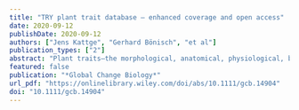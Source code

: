 ```yaml
---
title: "TRY plant trait database – enhanced coverage and open access"
date: 2020-09-12
publishDate: 2020-09-12
authors: ["Jens Kattge", "Gerhard Bönisch", "et al"]
publication_types: ["2"]
abstract: "Plant traits—the morphological, anatomical, physiological, biochemical and phenological characteristics of plants—determine how plants respond to environmental factors, affect other trophic levels, and influence ecosystem properties and their benefits and detriments to people. Plant trait data thus represent the basis for a vast area of research spanning from evolutionary biology, community and functional ecology, to biodiversity conservation, ecosystem and landscape management, restoration, biogeography and earth system modelling. Since its foundation in 2007, the TRY database of plant traits has grown continuously. It now provides unprecedented data coverage under an open access data policy and is the main plant trait database used by the research community worldwide. Increasingly, the TRY database also supports new frontiers of trait-based plant research, including the identification of data gaps and the subsequent mobilization or measurement of new data. To support this development, in this article we evaluate the extent of the trait data compiled in TRY and analyse emerging patterns of data coverage and representativeness. Best species coverage is achieved for categorical traits—almost complete coverage for ‘plant growth form’. However, most traits relevant for ecology and vegetation modelling are characterized by continuous intraspecific variation and trait–environmental relationships. These traits have to be measured on individual plants in their respective environment. Despite unprecedented data coverage, we observe a humbling lack of completeness and representativeness of these continuous traits in many aspects. We, therefore, conclude that reducing data gaps and biases in the TRY database remains a key challenge and requires a coordinated approach to data mobilization and trait measurements. This can only be achieved in collaboration with other initiatives."
featured: false
publication: "*Global Change Biology*"
url_pdf: "https://onlinelibrary.wiley.com/doi/abs/10.1111/gcb.14904"
doi: "10.1111/gcb.14904"
---
```


<span class="__dimensions_badge_embed__" data-doi="10.1111/gcb.14904"></span><script async src="https://badge.dimensions.ai/badge.js" charset="utf-8"></script>
